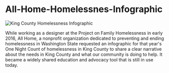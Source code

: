 # All-Home-Homelessnes-Infographic

![King County Homelessness Infographic](https://bit.ly/2X5TeMm)

While working as a designer at the Project on Family Homelessness in early 2016, All Home, a nonprofit organization dedicated to preventing and ending homelessness in Washington State requested an infographic for that year's One Night Count of homelessness in King County to share a clear narrative about the needs in King County and what our community is doing to help. It became a widely shared education and advocacy tool that is still in use today.
